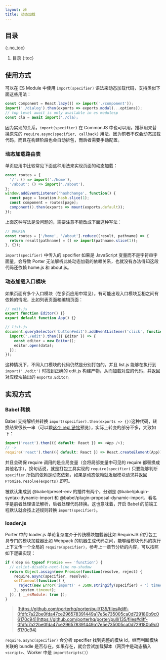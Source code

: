 ```yaml
---
layout: zh
title: 动态加载
---
```


## 目录
{:.no_toc}

1. 目录
{:toc}

## 使用方式

可以在 ES Module 中使用 `import(specifier)` 语法来动态加载代码，支持类似下面这些用法：

```js
const Component = React.lazy(() => import('./component'));
import('./dialog').then(exports => exports.modal(...options));
// top level await is only available in es modulesp
const cla = await import('./cla);
```

因为实现的关系，`import(specifier)` 在 CommonJS 中也可以用，推荐用来替换原先的 `require.async(specifier, callback)` 用法，因为前者不仅会动态加载代码，而且在构建阶段也会自动拆包，而后者需要手动配置。

### 动态加载路由表

单页应用中比较常见下面这种用法来实现页面的动态加载：

```js
const routes = {
  '/': () => import('./home'),
  '/about': () => import('./about'),
};
window.addEventListener('hashchange', function() {
  const page = location.hash.slice(1);
  const component = routes[page];
  component().then(exports => mount(exports.default));
});
```

上面这种写法是没问题的，需要注意不能改成下面这种写法：

```js
// BROKEN
const routes = ['/home', '/about'].reduce((result, pathname) => {
  return result[pathname] = () => import(pathname.slice(1));
}, {});
```

`import(specifier)` 中传入的 specifier 如果是 JavaScript 变量而不是字符串字面量，会导致 Porter 无法解析此处动态加载的依赖关系，也就没有办法得知这段代码还依赖 home.js 和 about.js。

### 动态加载入口模块

如果页面有多个入口模块（在多页应用中常见），有可能出现入口模块互相之间有依赖的情况，比如列表页面和编辑页面：

```js
// edit.js
export function Editor() {}
export default function App() {}

// list.js
document.querySelector('button#edit').addEventListener('click', function onClick() {
  import('./edit').then(({ Editor }) => {
    const editor = new Editor();
    editor.open(data);
  });
});
```

这种情况下，不同入口模块的代码仍然是分别打包的，并且 list.js 能够在执行到 `import('./edit')` 时找到正确的 edit.js 构建产物，从而加载对应的代码，并返回对应模块输出的 `exports.Editor`。

## 实现方式

### Babel 转换

Babel 支持解析并转换 `import(specifier).then(exports => {})`这种代码，转换结果很长一串（可以戳[这个 repl 链接](https://babeljs.io/repl/#?browsers=defaults%2C%20not%20ie%2011%2C%20not%20ie_mob%2011&build=&builtIns=false&corejs=3.21&spec=false&loose=false&code_lz=JYWwDg9gTgLgFAcgHQHoBmEIIJRJgCwFMA7ONAV2IGMZgJTCAPSWAZ2wAIBvDq-1iABtCSQRADmcJixiskAE0JoAhuUExOAX2wBuAFBA&debug=false&forceAllTransforms=false&shippedProposals=false&circleciRepo=&evaluate=false&fileSize=false&timeTravel=false&sourceType=module&lineWrap=true&presets=env%2Creact%2Cstage-2&prettier=false&targets=&version=7.17.6&externalPlugins=&assumptions=%7B%7D)预览），实际上转变的部分不多，大致如下：

```javascript
import('react').then(({ default: React }) => <App />);
// ->
require('react').then(({ default: React }) => React.createElement(App));
```

并且会确保 require 调用的是全局变量（会将局部变量中可见的 require 都替换成其他名字），换句话说，就是打包工具实现的 `require(specifier)` 只要能够判断 `specifier` 所指的依赖是动态依赖，如果是动态依赖就发起模块请求并返回 `Promise.resolve(exports)` 即可。

被默认集成到 @babel/preset-env 的插件有两个，分别是 @babel/plugin-syntax-dynamic-import 和 @babel/plugin-proposal-dynamic-import，看名字是前者处理语法解析，后者处理代码转换。这也意味着，开启 Babel 的前端工程默认就会按上述规则转换 `import(specifier)`。

### loader.js

Porter 中的 loader.js 单论复杂度介于传统模块加载器比如 RequireJS 和打包工具专门的模块加载器比如 Webpack 的机器生成代码之间，能够给模块代码的执行上下文传一个全局的 `require(specifier)`，参考上一章节分析的内容，可以按照如下逻辑实现：

```javascript
if (!dep && typeof Promise === 'function') {
  // eslint-disable-next-line no-shadow
  return Object.assign(new Promise(function(resolve, reject) {
    require.async(specifier, resolve);
    setTimeout(function() {
      reject(new Error('import(' + JSON.stringify(specifier) + ') timeout'));
    }, system.timeout);
  }), { __esModule: true });
}
```
> [https://github.com/porterhq/porter/pull/135/files#diff-0fdfc7a22be0fda47ce296578391449a17e5e735005ca0d729180b9c06170c94](https://github.com/porterhq/porter/pull/135/files#diff-0fdfc7a22be0fda47ce296578391449a17e5e735005ca0d729180b9c06170c94)

`require.async(specifier)` 会分析 specifier 找到完整的模块 id，继而判断模块关联的 bundle 是否存在，如果存在，就会尝试加载脚本（网页中是动态插入 `<script>`、Worker 中是 `importScripts()`）
